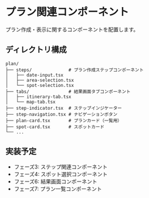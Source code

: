 # プラン関連コンポーネント

プラン作成・表示に関するコンポーネントを配置します。

## ディレクトリ構成

```
plan/
├── steps/              # プラン作成ステップコンポーネント
│   ├── date-input.tsx
│   ├── area-selection.tsx
│   └── spot-selection.tsx
├── tabs/               # 結果画面タブコンポーネント
│   ├── itinerary-tab.tsx
│   └── map-tab.tsx
├── step-indicator.tsx  # ステップインジケーター
├── step-navigation.tsx # ナビゲーションボタン
├── plan-card.tsx       # プランカード（一覧用）
├── spot-card.tsx       # スポットカード
└── ...
```

## 実装予定

- フェーズ3: ステップ関連コンポーネント
- フェーズ4: スポット選択コンポーネント
- フェーズ6: 結果画面コンポーネント
- フェーズ7: プラン一覧コンポーネント
